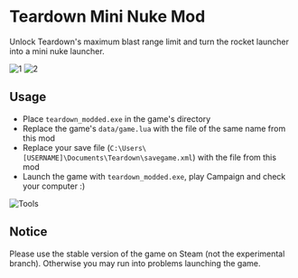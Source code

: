 # Teardown Mini Nuke Mod

Unlock Teardown's maximum blast range limit and turn the rocket launcher into a mini nuke launcher.

![1](screenshots/1.gif)
![2](screenshots/2.gif)

## Usage

- Place `teardown_modded.exe` in the game's directory
- Replace the game's `data/game.lua` with the file of the same name from this mod
- Replace your save file (`C:\Users\[USERNAME]\Documents\Teardown\savegame.xml`) with the file from this mod
- Launch the game with `teardown_modded.exe`, play Campaign and check your computer :)

![Tools](screenshots/tools.png)

## Notice

Please use the stable version of the game on Steam (not the experimental branch). Otherwise you may run into problems launching the game.

